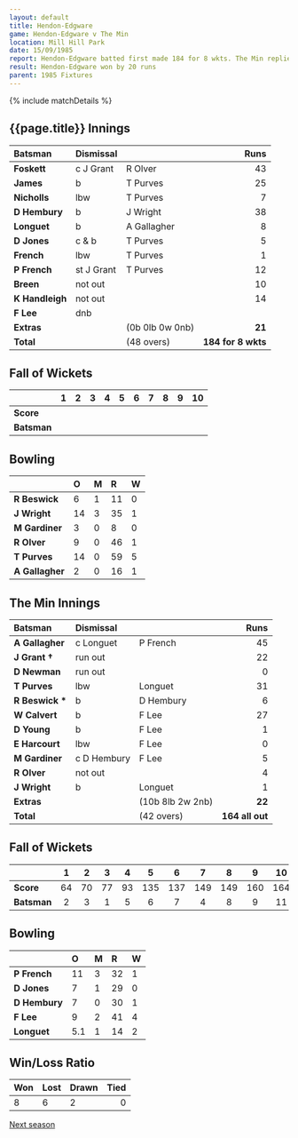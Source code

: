 ```yaml
---
layout: default
title: Hendon-Edgware
game: Hendon-Edgware v The Min
location: Mill Hill Park
date: 15/09/1985
report: Hendon-Edgware batted first made 184 for 8 wkts. The Min replied with 164 all out.
result: Hendon-Edgware won by 20 runs
parent: 1985 Fixtures
---
```


{% include matchDetails %}

## {{page.title}} Innings

| Batsman | Dismissal |  | Runs |
|:---|:---|---|---:|
| **Foskett** | c J Grant | R Olver | 43 | 
| **James** | b | T Purves | 25 | 
| **Nicholls** | lbw | T Purves | 7 | 
| **D Hembury** | b | J Wright | 38 | 
| **Longuet** | b | A Gallagher | 8 | 
| **D Jones** | c & b | T Purves | 5 | 
| **French** | lbw | T Purves | 1 | 
| **P French** | st J Grant | T Purves | 12 | 
| **Breen** | not out |  | 10 | 
| **K Handleigh** | not out |  | 14 | 
| **F Lee** | dnb |  |  | 
| **Extras** | | (0b 0lb 0w 0nb) | **21** | 
| **Total** | | (48 overs) | **184 for 8 wkts** | 

## Fall of Wickets

| | 1 | 2 | 3 | 4 | 5 | 6 | 7 | 8 | 9 | 10 |
|---|:---:|:---:|:---:|:---:|:---:|:---:|:---:|:---:|:---:|:---:|
| **Score** |  |  |  |  |  |  |  |  |  |  |
| **Batsman** |  |  |  |  |  |  |  |  |  |  |

## Bowling

| | O | M | R | W |
|---|:---|:---|:---|:---|
| **R Beswick** | 6 | 1 | 11 | 0 | 
| **J Wright** | 14 | 3 | 35 | 1 | 
| **M Gardiner** | 3 | 0 | 8 | 0 | 
| **R Olver** | 9 | 0 | 46 | 1 | 
| **T Purves** | 14 | 0 | 59 | 5 | 
| **A Gallagher** | 2 | 0 | 16 | 1 | 

## The Min Innings

| Batsman | Dismissal |  | Runs |
|:---|:---|---|---:|
| **A Gallagher** | c Longuet | P French | 45 | 
| **J Grant &#8224;** | run out |  | 22 | 
| **D Newman** | run out |  | 0 | 
| **T Purves** | lbw | Longuet | 31 | 
| **R Beswick &#42;** | b  | D Hembury | 6 | 
| **W Calvert** | b | F Lee | 27 | 
| **D Young** | b | F Lee | 1 | 
| **E Harcourt** | lbw | F Lee | 0 | 
| **M Gardiner** | c D Hembury | F Lee | 5 | 
| **R Olver** | not out |  | 4 | 
| **J Wright** | b | Longuet | 1 | 
| **Extras** | | (10b 8lb 2w 2nb) | **22** | 
| **Total** | | (42 overs) | **164 all out** | 

## Fall of Wickets

| | 1 | 2 | 3 | 4 | 5 | 6 | 7 | 8 | 9 | 10 |
|---|:---:|:---:|:---:|:---:|:---:|:---:|:---:|:---:|:---:|:---:|
| **Score** | 64 | 70 | 77 | 93 | 135 | 137 | 149 | 149 | 160 | 164 | 
| **Batsman** | 2 | 3 | 1 | 5 | 6 | 7 | 4 | 8 | 9 | 11 | 

## Bowling

| | O | M | R | W |
|---|:---|:---|:---|:---|
| **P French** | 11 | 3 | 32 | 1 | 
| **D Jones** | 7 | 1 | 29 | 0 | 
| **D Hembury** | 7 | 0 | 30 | 1 | 
| **F Lee** | 9 | 2 | 41 | 4 | 
| **Longuet** | 5.1 | 1 | 14 | 2 |

## Win/Loss Ratio

| Won | Lost | Drawn | Tied |
|:---|:---|:---|---:|
| 8 | 6 | 2 | 0 |

[Next season](../1986)